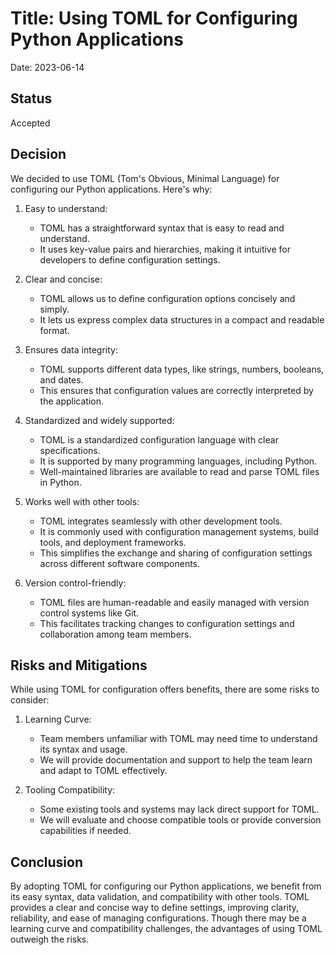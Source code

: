 # Title: Using TOML for Configuring Python Applications

Date: 2023-06-14

## Status

Accepted

## Decision

We decided to use TOML (Tom's Obvious, Minimal Language) for configuring our Python applications. Here's why:

1. Easy to understand:

   - TOML has a straightforward syntax that is easy to read and understand.
   - It uses key-value pairs and hierarchies, making it intuitive for developers to define configuration settings.

2. Clear and concise:

   - TOML allows us to define configuration options concisely and simply.
   - It lets us express complex data structures in a compact and readable format.

3. Ensures data integrity:

   - TOML supports different data types, like strings, numbers, booleans, and dates.
   - This ensures that configuration values are correctly interpreted by the application.

4. Standardized and widely supported:

   - TOML is a standardized configuration language with clear specifications.
   - It is supported by many programming languages, including Python.
   - Well-maintained libraries are available to read and parse TOML files in Python.

5. Works well with other tools:

   - TOML integrates seamlessly with other development tools.
   - It is commonly used with configuration management systems, build tools, and deployment frameworks.
   - This simplifies the exchange and sharing of configuration settings across different software components.

6. Version control-friendly:
   - TOML files are human-readable and easily managed with version control systems like Git.
   - This facilitates tracking changes to configuration settings and collaboration among team members.

## Risks and Mitigations

While using TOML for configuration offers benefits, there are some risks to consider:

1. Learning Curve:

   - Team members unfamiliar with TOML may need time to understand its syntax and usage.
   - We will provide documentation and support to help the team learn and adapt to TOML effectively.

2. Tooling Compatibility:
   - Some existing tools and systems may lack direct support for TOML.
   - We will evaluate and choose compatible tools or provide conversion capabilities if needed.

## Conclusion

By adopting TOML for configuring our Python applications, we benefit from its easy syntax, data validation, and compatibility with other tools. TOML provides a clear and concise way to define settings, improving clarity, reliability, and ease of managing configurations. Though there may be a learning curve and compatibility challenges, the advantages of using TOML outweigh the risks.
